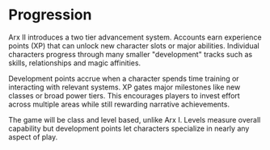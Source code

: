 # Progression

Arx II introduces a two tier advancement system. Accounts earn experience points (XP) that can unlock new character slots or major abilities. Individual characters progress through many smaller "development" tracks such as skills, relationships and magic affinities.

Development points accrue when a character spends time training or interacting with relevant systems. XP gates major milestones like new classes or broad power tiers. This encourages players to invest effort across multiple areas while still rewarding narrative achievements.

The game will be class and level based, unlike Arx I. Levels measure overall capability but development points let characters specialize in nearly any aspect of play.
